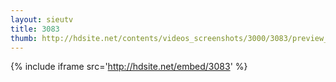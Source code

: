 ```yaml
---
layout: sieutv
title: 3083
thumb: http://hdsite.net/contents/videos_screenshots/3000/3083/preview_360p.mp4.jpg
---
```

{% include iframe src='http://hdsite.net/embed/3083' %}
 
